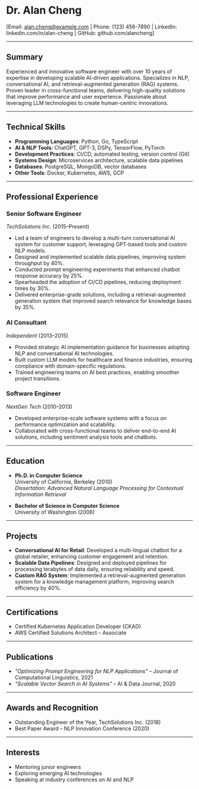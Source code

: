 # **Dr. Alan Cheng**
[Email: alan.cheng@example.com | Phone: (123) 456-7890 | LinkedIn: linkedin.com/in/alan-cheng | GitHub: github.com/alancheng]

---

## **Summary**
Experienced and innovative software engineer with over 10 years of expertise in developing scalable AI-driven applications. Specializes in NLP, conversational AI, and retrieval-augmented generation (RAG) systems. Proven leader in cross-functional teams, delivering high-quality solutions that improve performance and user experience. Passionate about leveraging LLM technologies to create human-centric innovations.

---

## **Technical Skills**
- **Programming Languages**: Python, Go, TypeScript
- **AI & NLP Tools**: ChatGPT, GPT-3, DSPy, TensorFlow, PyTorch
- **Development Practices**: CI/CD, automated testing, version control (Git)
- **Systems Design**: Microservices architecture, scalable data pipelines
- **Databases**: PostgreSQL, MongoDB, vector databases
- **Other Tools**: Docker, Kubernetes, AWS, GCP

---

## **Professional Experience**

### **Senior Software Engineer**  
*TechSolutions Inc.* (2015–Present)  
- Led a team of engineers to develop a multi-turn conversational AI system for customer support, leveraging GPT-based tools and custom NLP models.  
- Designed and implemented scalable data pipelines, improving system throughput by 40%.  
- Conducted prompt engineering experiments that enhanced chatbot response accuracy by 25%.  
- Spearheaded the adoption of CI/CD pipelines, reducing deployment times by 30%.  
- Delivered enterprise-grade solutions, including a retrieval-augmented generation system that improved search relevance for knowledge bases by 35%.  

### **AI Consultant**  
*Independent* (2013–2015)  
- Provided strategic AI implementation guidance for businesses adopting NLP and conversational AI technologies.  
- Built custom LLM models for healthcare and finance industries, ensuring compliance with domain-specific regulations.  
- Trained engineering teams on AI best practices, enabling smoother project transitions.

### **Software Engineer**  
*NextGen Tech* (2010–2013)  
- Developed enterprise-scale software systems with a focus on performance optimization and scalability.  
- Collaborated with cross-functional teams to deliver end-to-end AI solutions, including sentiment analysis tools and chatbots.  

---

## **Education**
- **Ph.D. in Computer Science**  
  University of California, Berkeley (2010)  
  *Dissertation: Advanced Natural Language Processing for Contextual Information Retrieval*

- **Bachelor of Science in Computer Science**  
  University of Washington (2006)

---

## **Projects**
- **Conversational AI for Retail**: Developed a multi-lingual chatbot for a global retailer, enhancing customer engagement and retention.  
- **Scalable Data Pipelines**: Designed and deployed pipelines for processing terabytes of data daily, ensuring reliability and speed.  
- **Custom RAG System**: Implemented a retrieval-augmented generation system for a knowledge management platform, improving search efficiency by 40%.

---

## **Certifications**
- Certified Kubernetes Application Developer (CKAD)  
- AWS Certified Solutions Architect – Associate  

---

## **Publications**
- *"Optimizing Prompt Engineering for NLP Applications"* – Journal of Computational Linguistics, 2021  
- *"Scalable Vector Search in AI Systems"* – AI & Data Journal, 2020  

---

## **Awards and Recognition**
- Outstanding Engineer of the Year, TechSolutions Inc. (2018)  
- Best Paper Award – NLP Innovation Conference (2020)  

---

## **Interests**
- Mentoring junior engineers  
- Exploring emerging AI technologies  
- Speaking at industry conferences on AI and NLP  
